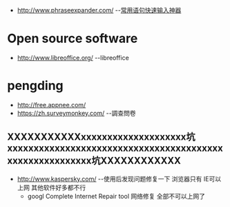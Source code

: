 
* http://www.phraseexpander.com/ --[常用语句快速输入神器](http://www.safecn.net/phraseexpander-help.html)

# Open source software

* http://www.libreoffice.org/ --libreoffice

# pengding

* http://free.appnee.com/
* https://zh.surveymonkey.com/ --調查問卷


## XXXXXXXXXXXxxxxxxxxxxxxxxxxxxxx坑xxxxxxxxxxxxxxxxxxxxxxxxxxxxxxxxxxxxxxxxxxxxxxxxxxxxxxxxx坑XXXXXXXXXXXX

* http://www.kaspersky.com/ --使用后发现问题修复一下  浏览器只有 IE可以上网  其他软件好多都不行 
  * googl Complete Internet Repair  tool  网络修复 全部不可以上网了
